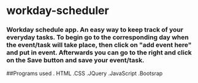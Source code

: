 # workday-scheduler
### Workday schedule app. An easy way to keep track of your everyday tasks. To begin go to the corresponding day when the event/task will take place, then click on "add event here" and put in event. Afterwards you can go to the right and click on the Save button and save your event/task.

##Programs used
. HTML
.CSS
.JQuery
.JavaScript
.Bootsrap
